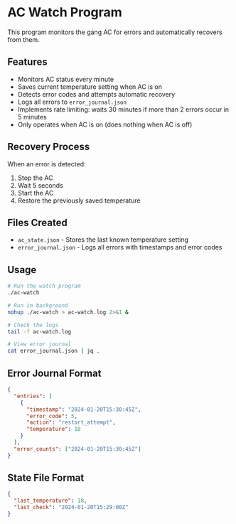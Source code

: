 # AC Watch Program

This program monitors the gang AC for errors and automatically recovers from them.

## Features

- Monitors AC status every minute
- Saves current temperature setting when AC is on
- Detects error codes and attempts automatic recovery
- Logs all errors to `error_journal.json`
- Implements rate limiting: waits 30 minutes if more than 2 errors occur in 5 minutes
- Only operates when AC is on (does nothing when AC is off)

## Recovery Process

When an error is detected:
1. Stop the AC
2. Wait 5 seconds
3. Start the AC
4. Restore the previously saved temperature

## Files Created

- `ac_state.json` - Stores the last known temperature setting
- `error_journal.json` - Logs all errors with timestamps and error codes

## Usage

```bash
# Run the watch program
./ac-watch

# Run in background
nohup ./ac-watch > ac-watch.log 2>&1 &

# Check the logs
tail -f ac-watch.log

# View error journal
cat error_journal.json | jq .
```

## Error Journal Format

```json
{
  "entries": [
    {
      "timestamp": "2024-01-20T15:30:45Z",
      "error_code": 5,
      "action": "restart_attempt",
      "temperature": 18
    }
  ],
  "error_counts": ["2024-01-20T15:30:45Z"]
}
```

## State File Format

```json
{
  "last_temperature": 18,
  "last_check": "2024-01-20T15:29:00Z"
}
```
